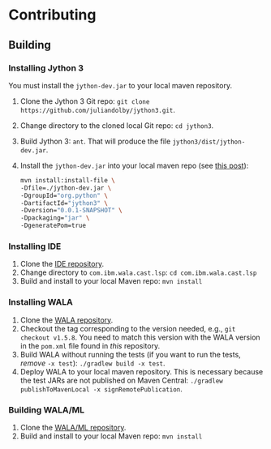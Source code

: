 # Contributing

## Building

### Installing Jython 3

You must install the `jython-dev.jar` to your local maven repository.

1. Clone the Jython 3 Git repo: `git clone https://github.com/juliandolby/jython3.git`.
1. Change directory to the cloned local Git repo: `cd jython3`.
1. Build Jython 3: `ant`. That will produce the file `jython3/dist/jython-dev.jar`.
1. Install the `jython-dev.jar` into your local maven repo (see [this post][SO post]):

    ```bash
    mvn install:install-file \
	-Dfile=./jython-dev.jar \
	-DgroupId="org.python" \
	-DartifactId="jython3" \
	-Dversion="0.0.1-SNAPSHOT" \
	-Dpackaging="jar" \
	-DgeneratePom=true
    ```
### Installing IDE

1. Clone the [IDE repository][IDE].
1. Change directory to `com.ibm.wala.cast.lsp`: `cd com.ibm.wala.cast.lsp`
1. Build and install to your local Maven repo: `mvn install`

### Installing WALA

1. Clone the [WALA repository][WALA].
1. Checkout the tag corresponding to the version needed, e.g., `git checkout v1.5.8`. You need to match this version with the WALA version in the `pom.xml` file found in *this* repository.
1. Build WALA without running the tests (if you want to run the tests, *remove* `-x test`): `./gradlew build -x test`.
1. Deploy WALA to your local maven repository. This is necessary because the test JARs are not published on Maven Central: `./gradlew publishToMavenLocal -x signRemotePublication`.

### Building WALA/ML

1. Clone the [WALA/ML repository][WALA/ML].
1. Build and install to your local Maven repo: `mvn install`

[SO post]: https://stackoverflow.com/questions/4955635/how-to-add-local-jar-files-to-a-maven-project#answer-4955695
[WALA]: https://github.com/wala/WALA
[IDE]: https://github.com/ponder-lab/IDE
[WALA/ML]: https://github.com/wala/ML
